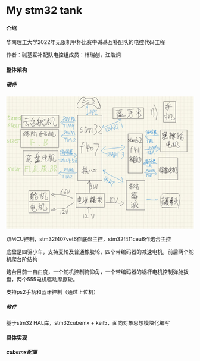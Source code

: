 # My stm32 tank

#### 介绍
华南理工大学2022年无限机甲杯比赛中碱基互补配队的电控代码工程

作者：碱基互补配队电控组成员：林瑞创，江浩炯

#### 整体架构

##### 硬件

![输入图片说明](image.png)

双MCU控制，stm32f407vet6作底盘主控，stm32f411ceu6作炮台主控

底盘是四驱小车，支持麦轮及普通橡胶轮，四个带编码器的减速电机，前后两个舵机爬台阶结构

炮台目前一自由度，一个舵机控制俯仰角，一个带编码器的蜗杆电机控制弹舱拨盘，两个555电机驱动摩擦轮。

支持ps2手柄和蓝牙控制（通过上位机）


##### 软件

基于stm32 HAL库，stm32cubemx + keil5，面向对象思想模块化编写


#### 具体实现

##### cubemx配置

